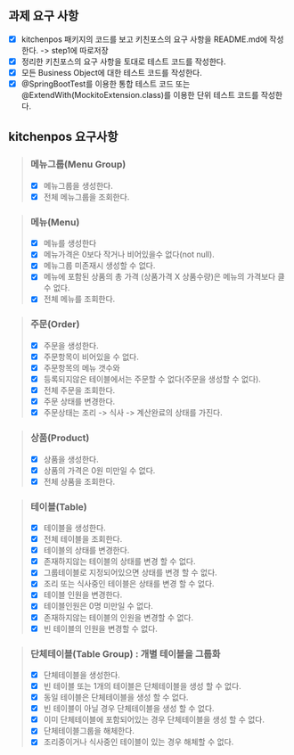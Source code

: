 ## 과제 요구 사항
- [x] kitchenpos 패키지의 코드를 보고 키친포스의 요구 사항을 README.md에 작성한다. -> step1에 따로저장
- [x] 정리한 키친포스의 요구 사항을 토대로 테스트 코드를 작성한다. 
- [x] 모든 Business Object에 대한 테스트 코드를 작성한다. 
- [x] @SpringBootTest를 이용한 통합 테스트 코드 또는 @ExtendWith(MockitoExtension.class)를 이용한 단위 테스트 코드를 작성한다.

## kitchenpos 요구사항
>### 메뉴그룹(Menu Group)
>- [x] 메뉴그룹을 생성한다.
>- [X] 전체 메뉴그룹을 조회한다.

>### 메뉴(Menu)
>- [x] 메뉴를 생성한다
  >  - [x] 메뉴가격은 0보다 작거나 비어있을수 없다(not null). 
  >  - [x] 메뉴그룹 미존재시 생성할 수 없다.
  >  - [x] 메뉴에 포함된 상품의 총 가격 (상품가격 X 상품수량)은 메뉴의 가격보다 클 수 없다.
>- [x] 전체 메뉴를 조회한다.

>### 주문(Order)
>- [x] 주문을 생성한다.
  >  - [x] 주문항목이 비어있을 수 없다.
  >  - [x] 주문항목의 메뉴 갯수와 
  >  - [x] 등록되지않은 테이블에서는 주문할 수 없다(주문을 생성할 수 없다).
>- [x] 전체 주문을 조회한다.
>- [x] 주문 상태를 변경한다.
  >  - [x] 주문상태는 조리 -> 식사 -> 계산완료의 상태를 가진다.

>### 상품(Product)
>- [x] 상품을 생성한다.
  >  - [x] 상품의 가격은 0원 미만일 수 없다.
>- [x] 전체 상품을 조회한다.

>### 테이블(Table)
>- [x] 테이블을 생성한다.
>- [x] 전체 테이블을 조회한다.
>- [x] 테이블의 상태를 변경한다.
  >  - [x] 존재하지않는 테이블의 상태를 변경 할 수 없다. 
  >  - [x] 그룹테이블로 지정되어있으면 상태를 변경 할 수 없다.
  >  - [x] 조리 또는 식사중인 테이블은 상태를 변경 할 수 없다. 
>- [x] 테이블 인원을 변경한다.
  >  - [x] 테이블인원은 0명 미만일 수 없다.
  >  - [x] 존재하지않는 테이블의 인원을 변경할 수 없다.
  >  - [x] 빈 테이블의 인원을 변경할 수 없다.

>### 단체테이블(Table Group) : 개별 테이블을 그룹화
>- [x] 단체테이블을 생성한다.
  >  - [x] 빈 테이블 또는 1개의 테이블은 단체테이블을 생성 할 수 없다.
  >  - [x] 동일 테이블은 단체테이블을 생성 할 수 없다.
  >  - [x] 빈 테이블이 아닐 경우 단체테이블을 생성 할 수 없다.
  >  - [x] 이미 단체테이블에 포함되어있는 경우 단체테이블을 생성 할 수 없다.
>- [x] 단체테이블그룹을 해체한다.
  >  - [x] 조리중이거나 식사중인 테이블이 있는 경우 해체할 수 없다.